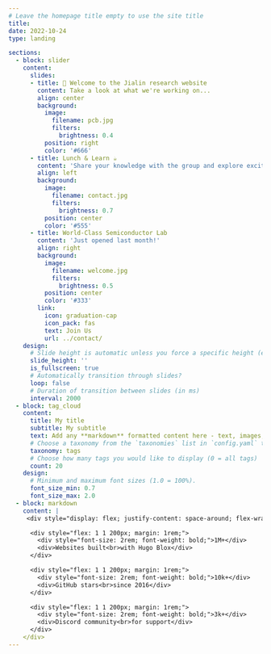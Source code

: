 ```yaml
---
# Leave the homepage title empty to use the site title
title:
date: 2022-10-24
type: landing

sections:
  - block: slider
    content:
      slides:
      - title: 👋 Welcome to the Jialin research website
        content: Take a look at what we're working on...
        align: center
        background:
          image:
            filename: pcb.jpg
            filters:
              brightness: 0.4
          position: right
          color: '#666'
      - title: Lunch & Learn ☕️
        content: 'Share your knowledge with the group and explore exciting new topics together!'
        align: left
        background:
          image:
            filename: contact.jpg
            filters:
              brightness: 0.7
          position: center
          color: '#555'
      - title: World-Class Semiconductor Lab
        content: 'Just opened last month!'
        align: right
        background:
          image:
            filename: welcome.jpg
            filters:
              brightness: 0.5
          position: center
          color: '#333'
        link:
          icon: graduation-cap
          icon_pack: fas
          text: Join Us
          url: ../contact/
    design:
      # Slide height is automatic unless you force a specific height (e.g. '400px')
      slide_height: ''
      is_fullscreen: true
      # Automatically transition through slides?
      loop: false
      # Duration of transition between slides (in ms)
      interval: 2000
  - block: tag_cloud
    content:
      title: My title
      subtitle: My subtitle
      text: Add any **markdown** formatted content here - text, images, videos, galleries - and even HTML code!
      # Choose a taxonomy from the `taxonomies` list in `config.yaml` to display (e.g. tags, categories, authors)
      taxonomy: tags
      # Choose how many tags you would like to display (0 = all tags)
      count: 20
    design:
      # Minimum and maximum font sizes (1.0 = 100%).
      font_size_min: 0.7
      font_size_max: 2.0
  - block: markdown
    content: |
     <div style="display: flex; justify-content: space-around; flex-wrap: wrap; background-color: #f8f9fa; padding: 2rem 1rem; border-radius: 0.5rem; text-align: center;">

      <div style="flex: 1 1 200px; margin: 1rem;">
        <div style="font-size: 2rem; font-weight: bold;">1M+</div>
        <div>Websites built<br>with Hugo Blox</div>
      </div>

      <div style="flex: 1 1 200px; margin: 1rem;">
        <div style="font-size: 2rem; font-weight: bold;">10k+</div>
        <div>GitHub stars<br>since 2016</div>
      </div>

      <div style="flex: 1 1 200px; margin: 1rem;">
        <div style="font-size: 2rem; font-weight: bold;">3k+</div>
        <div>Discord community<br>for support</div>
      </div>
    </div>
---
```



